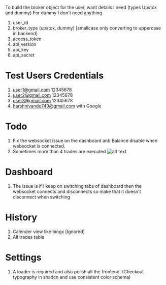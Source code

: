 To build the broker object for the user, want details I need (types Upstox and dummy)
For dummy I don't need anything
1. user_id
2. broker_type (upstox, dummy) [smallcase only converting to uppercase in backend]
3. access_token
4. api_version
5. api_key
6. api_secret

# Test Users Credentials
1. user1@gmail.com 12345678
2. user2@gmail.com 12345678
3. user3@gmail.com 12345678
4. harshnivande749@gmail.com with Google

# Todo
1. Fix the websocket issue on the dashboard anb Balance disable when websocket is connected.
2. Sometimes more than 4 trades are executed
![alt text](image.png)
# Dashboard
1. The issue is if I keep on switching tabs of dashboard then the websocket connects and disconnects so make that it doesn't disconnect when switching

# History
1. Calender view like bingx [Ignored]
2. All trades table

# Settings
1. A loader is required and also polish all the frontend. (Checkout typography in shadcn and use consistent color schema)